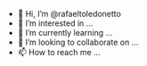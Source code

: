 - 👋 Hi, I’m @rafaeltoledonetto
- 👀 I’m interested in ...
- 🌱 I’m currently learning ...
- 💞️ I’m looking to collaborate on ...
- 📫 How to reach me ...

<!---
rafaeltoledonetto/rafaeltoledonetto is a ✨ special ✨ repository because its `README.md` (this file) appears on your GitHub profile.
You can click the Preview link to take a look at your changes.
--->
